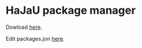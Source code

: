 # HaJaU package manager

Dowload [here](https://github.com/hajaulee/HaJaUManager/raw/main/app/release/app-release.apk).

Edit packages.jon [here](https://github.com/hajaulee/HaJaUManager/edit/main/packages.json).
